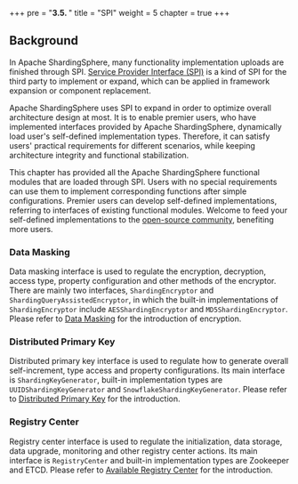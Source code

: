 +++
pre = "<b>3.5. </b>"
title = "SPI"
weight = 5
chapter = true
+++

## Background

In Apache ShardingSphere, many functionality implementation uploads are finished through SPI. [Service Provider Interface (SPI)](https://docs.oracle.com/javase/tutorial/sound/SPI-intro.html) is a kind of SPI for the third party to implement or expand, which can be applied in framework expansion or component replacement.

Apache ShardingSphere uses SPI to expand in order to optimize overall architecture design at most. It is to enable premier users, who have implemented interfaces provided by Apache ShardingSphere, dynamically load user's self-defined implementation types. Therefore, it can satisfy users' practical requirements for different scenarios, while keeping architecture integrity and functional stabilization.

This chapter has provided all the Apache ShardingSphere functional modules that are loaded through SPI. Users with no special requirements can use them to implement corresponding functions after simple configurations. Premier users can develop self-defined implementations, referring to interfaces of existing functional modules. Welcome to feed your self-defined implementations to the [open-source community](https://github.com/apache/incubator-shardingsphere/pulls), benefiting more users.

### Data Masking

Data masking interface is used to regulate the encryption, decryption, access type, property configuration and other methods of the encryptor. There are mainly two interfaces, `ShardingEncryptor` and `ShardingQueryAssistedEncryptor`, in which the built-in implementations of  `ShardingEncryptor` include `AESShardingEncryptor` and `MD5ShardingEncryptor`. Please refer to [Data Masking](/en/features/orchestration/encrypt/) for the introduction of encryption.

### Distributed Primary Key

Distributed primary key interface is used to regulate how to generate overall self-increment, type access and property configurations. Its main interface is `ShardingKeyGenerator`, built-in implementation types are `UUIDShardingKeyGenerator` and `SnowflakeShardingKeyGenerator`.  Please refer to [Distributed Primary Key](/en/features/sharding/other-features/key-generator/) for the introduction.

### Registry Center

Registry center interface is used to regulate the initialization, data storage, data upgrade, monitoring and other registry center actions. Its main interface is `RegistryCenter` and built-in implementation types are Zookeeper and ETCD. Please refer to [Available Registry Center](/en/features/orchestration/supported-registry-repo/) for the introduction.
